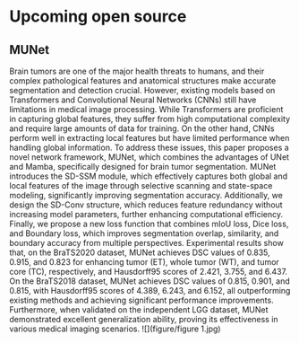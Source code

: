 # Upcoming open source

## MUNet
Brain tumors are one of the major health threats to humans, and their complex pathological features and anatomical structures make accurate segmentation and detection crucial. However, existing models based on Transformers and Convolutional Neural Networks (CNNs) still have limitations in medical image processing. While Transformers are proficient in capturing global features, they suffer from high computational complexity and require large amounts of data for training. On the other hand, CNNs perform well in extracting local features but have limited performance when handling global information. To address these issues, this paper proposes a novel network framework, MUNet, which combines the advantages of UNet and Mamba, specifically designed for brain tumor segmentation. MUNet introduces the SD-SSM module, which effectively captures both global and local features of the image through selective scanning and state-space modeling, significantly improving segmentation accuracy. Additionally, we design the SD-Conv structure, which reduces feature redundancy without increasing model parameters, further enhancing computational efficiency. Finally, we propose a new loss function that combines mIoU loss, Dice loss, and Boundary loss, which improves segmentation overlap, similarity, and boundary accuracy from multiple perspectives. Experimental results show that, on the BraTS2020 dataset, MUNet achieves DSC values of 0.835, 0.915, and 0.823 for enhancing tumor (ET), whole tumor (WT), and tumor core (TC), respectively, and Hausdorff95 scores of 2.421, 3.755, and 6.437. On the BraTS2018 dataset, MUNet achieves DSC values of 0.815, 0.901, and 0.815, with Hausdorff95 scores of 4.389, 6.243, and 6.152, all outperforming existing methods and achieving significant performance improvements. Furthermore, when validated on the independent LGG dataset, MUNet demonstrated excellent generalization ability, proving its effectiveness in various medical imaging scenarios.
![](figure/figure 1.jpg)

